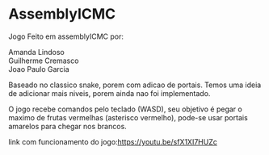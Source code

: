 # AssemblyICMC
Jogo Feito em assemblyICMC por:

Amanda Lindoso             
Guilherme Cremasco          
Joao Paulo Garcia           

Baseado no classico snake, porem com adicao de portais. Temos uma ideia de adicionar mais niveis, porem ainda nao foi implementado.

O jogo recebe comandos pelo teclado (WASD), seu objetivo é pegar o maximo de frutas vermelhas (asterisco vermelho), pode-se usar portais amarelos para chegar nos brancos.

link com funcionamento do jogo:https://youtu.be/sfX1XI7HUZc
